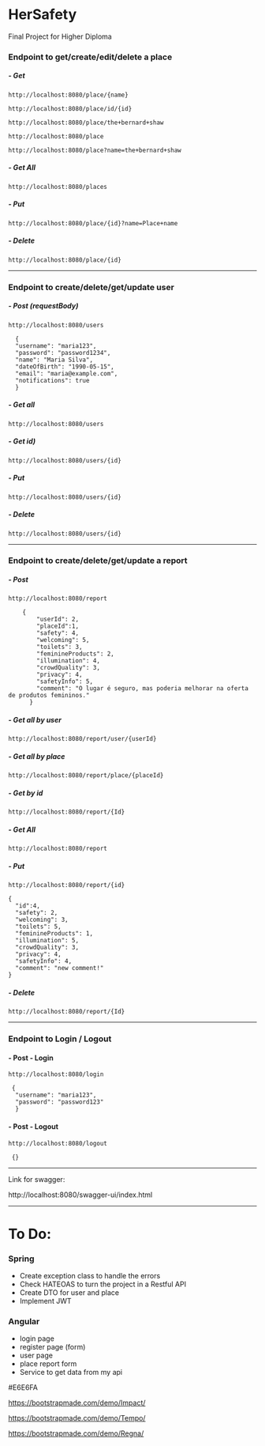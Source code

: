 # HerSafety

Final Project for Higher Diploma

### Endpoint to get/create/edit/delete a place

##### - Get
`http://localhost:8080/place/{name}`

`http://localhost:8080/place/id/{id}`

`http://localhost:8080/place/the+bernard+shaw`

`http://localhost:8080/place`

`http://localhost:8080/place?name=the+bernard+shaw`

##### - Get All
`http://localhost:8080/places`

##### - Put
`http://localhost:8080/place/{id}?name=Place+name`
##### - Delete
`http://localhost:8080/place/{id}`

----

### Endpoint to create/delete/get/update user

##### - Post (requestBody)
  `http://localhost:8080/users`

```
  {
  "username": "maria123",
  "password": "password1234",
  "name": "Maria Silva",
  "dateOfBirth": "1990-05-15",
  "email": "maria@example.com",
  "notifications": true
  } 
```

##### - Get all
  `http://localhost:8080/users`

##### - Get id)
  `http://localhost:8080/users/{id}`

##### - Put
  `http://localhost:8080/users/{id}`

##### - Delete
  `http://localhost:8080/users/{id}`

----

  ### Endpoint to create/delete/get/update a report

##### - Post
`http://localhost:8080/report`

```
    {
        "userId": 2,
        "placeId":1,
        "safety": 4,
        "welcoming": 5,
        "toilets": 3,
        "feminineProducts": 2,
        "illumination": 4,
        "crowdQuality": 3,
        "privacy": 4,
        "safetyInfo": 5,
        "comment": "O lugar é seguro, mas poderia melhorar na oferta de produtos femininos."
      }
```

##### - Get all by user

`http://localhost:8080/report/user/{userId}`

##### - Get all by place

`http://localhost:8080/report/place/{placeId}`

##### - Get by id
`http://localhost:8080/report/{Id}`

##### - Get All
`http://localhost:8080/report`

##### - Put
`http://localhost:8080/report/{id}`

```
{
  "id":4,
  "safety": 2,
  "welcoming": 3,
  "toilets": 5,
  "feminineProducts": 1,
  "illumination": 5,
  "crowdQuality": 3,
  "privacy": 4,
  "safetyInfo": 4,
  "comment": "new comment!"
}

```

##### - Delete
`http://localhost:8080/report/{Id}`

----

### Endpoint to Login / Logout

#### - Post - Login
`http://localhost:8080/login`

```
 {
  "username": "maria123",
  "password": "password123"
  } 
```

#### - Post - Logout
`http://localhost:8080/logout`

```
 {} 
```

----
Link for swagger:

http://localhost:8080/swagger-ui/index.html

----
# To Do:

### Spring
- Create exception class to handle the errors 
- Check HATEOAS to turn the project in a Restful API
- Create DTO for user and place
- Implement JWT

### Angular

- login page
- register page (form)
- user page
- place report form
- Service to get data from my api



#E6E6FA

https://bootstrapmade.com/demo/Impact/

https://bootstrapmade.com/demo/Tempo/

https://bootstrapmade.com/demo/Regna/
